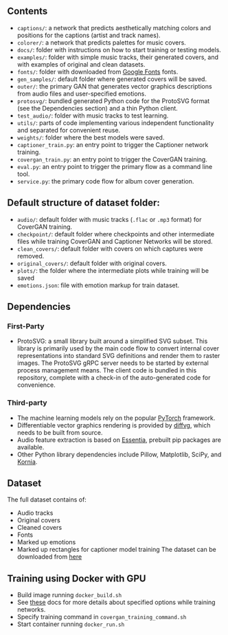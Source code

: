 ## Contents

* `captions/`: a network that predicts aesthetically matching colors and positions for the captions (artist and track
  names).
* `colorer/`: a network that predicts palettes for music covers.
* `docs/`: folder with instructions on how to start training or testing models.
* `examples/`: folder with simple music tracks, their generated covers, and with examples of original and clean
  datasets.
* `fonts/`: folder with downloaded from [Google Fonts](https://fonts.google.com/) fonts.
* `gen_samples/`: default folder where generated covers will be saved.
* `outer/`: the primary GAN that generates vector graphics descriptions from audio files and user-specified emotions.
* `protosvg/`: bundled generated Python code for the ProtoSVG format (see the Dependencies section) and a thin Python
  client.
* `test_audio/`: folder with music tracks to test learning.
* `utils/`: parts of code implementing various independent functionality and separated for convenient reuse.
* `weights/`: folder where the best models were saved.
* `captioner_train.py`: an entry point to trigger the Captioner network training.
* `covergan_train.py`: an entry point to trigger the CoverGAN training.
* `eval.py`: an entry point to trigger the primary flow as a command line tool.
* `service.py`: the primary code flow for album cover generation.

## Default structure of dataset folder:

* `audio/`: default folder with music tracks (`.flac` or `.mp3` format) for CoverGAN training.
* `checkpoint/`: default folder where checkpoints and other intermediate files while training CoverGAN and Captioner
  Networks will be stored.
* `clean_covers/`: default folder with covers on which captures were removed.
* `original_covers/`: default folder with original covers.
* `plots/`: the folder where the intermediate plots while training will be saved
* `emotions.json`: file with emotion markup for train dataset.

## Dependencies

### First-Party

* ProtoSVG: a small library built around a simplified SVG subset.
  This library is primarily used by the main code flow to convert internal cover representations into standard SVG
  definitions and render them to raster images. The ProtoSVG gRPC server needs to be started by external process
  management means. The client code is bundled in this repository, complete with a check-in of the auto-generated code
  for convenience.

### Third-party

* The machine learning models rely on the popular [PyTorch](https://pytorch.org) framework.
* Differentiable vector graphics rendering is provided by [diffvg](https://github.com/BachiLi/diffvg), which needs to be
  built from source.
* Audio feature extraction is based on [Essentia](https://github.com/MTG/essentia), prebuilt pip packages are available.
* Other Python library dependencies include Pillow, Matplotlib, SciPy, and [Kornia](https://kornia.github.io).

## Dataset

The full dataset contains of:

* Audio tracks
* Original covers
* Cleaned covers
* Fonts
* Marked up emotions
* Marked up rectangles for captioner model training
  The dataset can be downloaded
  from [here](https://drive.google.com/file/d/1_NKlS79y29_he9P3xTLd7SgYbOstCkmO/view?usp=sharing)

## Training using Docker with GPU

* Build image running `docker_build.sh`
* See [these](/docs) docs for more details about specified options while training networks.
* Specify training command in `covergan_training_command.sh`
* Start container running `docker_run.sh`
